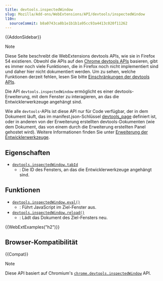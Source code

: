 ```yaml
---
title: devtools.inspectedWindow
slug: Mozilla/Add-ons/WebExtensions/API/devtools/inspectedWindow
l10n:
  sourceCommit: b8a0743ca8b1e1b1b1a95cc93a4413c020f11262
---
```


{{AddonSidebar}}

> [!NOTE]
> Diese Seite beschreibt die WebExtensions devtools APIs, wie sie in Firefox 54 existieren. Obwohl die APIs auf den [Chrome devtools APIs](https://developer.chrome.com/docs/extensions/how-to/devtools/extend-devtools) basieren, gibt es immer noch viele Funktionen, die in Firefox noch nicht implementiert sind und daher hier nicht dokumentiert werden. Um zu sehen, welche Funktionen derzeit fehlen, lesen Sie bitte [Einschränkungen der devtools APIs](/de/docs/Mozilla/Add-ons/WebExtensions/Extending_the_developer_tools#limitations_of_the_devtools_apis).

Die API `devtools.inspectedWindow` ermöglicht es einer devtools-Erweiterung, mit dem Fenster zu interagieren, an das die Entwicklerwerkzeuge angehängt sind.

Wie alle `devtools`-APIs ist diese API nur für Code verfügbar, der in dem Dokument läuft, das im manifest.json-Schlüssel [devtools_page](/de/docs/Mozilla/Add-ons/WebExtensions/manifest.json/devtools_page) definiert ist, oder in anderen von der Erweiterung erstellten devtools-Dokumenten (wie dem Dokument, das von einem durch die Erweiterung erstellten Panel gehostet wird). Weitere Informationen finden Sie unter [Erweiterung der Entwicklerwerkzeuge](/de/docs/Mozilla/Add-ons/WebExtensions/Extending_the_developer_tools).

## Eigenschaften

- [`devtools.inspectedWindow.tabId`](/de/docs/Mozilla/Add-ons/WebExtensions/API/devtools/inspectedWindow/tabId)
  - : Die ID des Fensters, an das die Entwicklerwerkzeuge angehängt sind.

## Funktionen

- [`devtools.inspectedWindow.eval()`](/de/docs/Mozilla/Add-ons/WebExtensions/API/devtools/inspectedWindow/eval)
  - : Führt JavaScript im Ziel-Fenster aus.
- [`devtools.inspectedWindow.reload()`](/de/docs/Mozilla/Add-ons/WebExtensions/API/devtools/inspectedWindow/reload)
  - : Lädt das Dokument des Ziel-Fensters neu.

{{WebExtExamples("h2")}}

## Browser-Kompatibilität

{{Compat}}

> [!NOTE]
> Diese API basiert auf Chromium's [`chrome.devtools.inspectedWindow`](https://developer.chrome.com/docs/extensions/reference/api/devtools/inspectedWindow) API.
